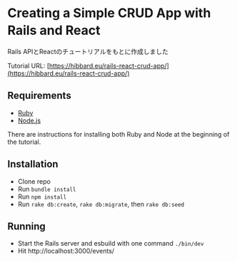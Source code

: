 # Creating a Simple CRUD App with Rails and React　
Rails APIとReactのチュートリアルをもとに作成しました

Tutorial URL: [https://hibbard.eu/rails-react-crud-app/](https://hibbard.eu/rails-react-crud-app/)

## Requirements

- [Ruby](https://www.ruby-lang.org/en/downloads/)
- [Node.js](http://nodejs.org/)

There are instructions for installing both Ruby and Node at the beginning of the tutorial.

## Installation

- Clone repo
- Run `bundle install`
- Run `npm install`
- Run `rake db:create`, `rake db:migrate`, then `rake db:seed`

## Running

- Start the Rails server and esbuild with one command `./bin/dev`
- Hit http://localhost:3000/events/
